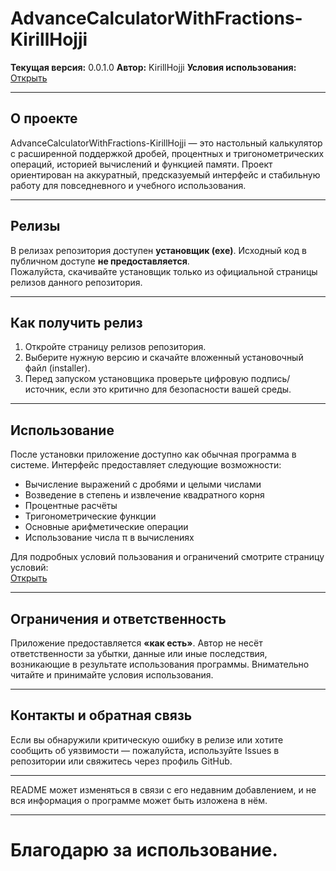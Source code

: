 # AdvanceCalculatorWithFractions-KirillHojji

**Текущая версия:** 0.0.1.0
**Автор:** KirillHojji
**Условия использования:** [Открыть](https://sites.google.com/view/terms-calculator-kirillhojji/%E3%85%A4)

---

## О проекте
AdvanceCalculatorWithFractions-KirillHojji — это настольный калькулятор с расширенной поддержкой дробей, процентных и тригонометрических операций, историей вычислений и функцией памяти. Проект ориентирован на аккуратный, предсказуемый интерфейс и стабильную работу для повседневного и учебного использования.

---

## Релизы
В релизах репозитория доступен **установщик (exe)**. Исходный код в публичном доступе **не предоставляется**.  
Пожалуйста, скачивайте установщик только из официальной страницы релизов данного репозитория.

---

## Как получить релиз
1. Откройте страницу релизов репозитория.  
2. Выберите нужную версию и скачайте вложенный установочный файл (installer).  
3. Перед запуском установщика проверьте цифровую подпись/источник, если это критично для безопасности вашей среды.

---

## Использование
После установки приложение доступно как обычная программа в системе. Интерфейс предоставляет следующие возможности:
- Вычисление выражений с дробями и целыми числами
- Возведение в степень и извлечение квадратного корня
- Процентные расчёты
- Тригонометрические функции
- Основные арифметические операции
- Использование числа π в вычислениях

Для подробных условий пользования и ограничений смотрите страницу условий:  
[Открыть](https://sites.google.com/view/terms-calculator-kirillhojji/%E3%85%A4)

---

## Ограничения и ответственность
Приложение предоставляется **«как есть»**. Автор не несёт ответственности за убытки, данные или иные последствия, возникающие в результате использования программы. Внимательно читайте и принимайте условия использования.

---

## Контакты и обратная связь
Если вы обнаружили критическую ошибку в релизе или хотите сообщить об уязвимости — пожалуйста, используйте Issues в репозитории или свяжитесь через профиль GitHub.

---
README может изменяться в связи с его недавним добавлением, и не вся информация о программе может быть изложена в нём.

---

# Благодарю за использование.  
